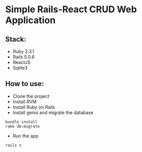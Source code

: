 # Simple Rails-React CRUD Web Application 

## Stack:

- Ruby 2.3.1
- Rails 5.0.6
- ReactJS 
- Sqlite3
 
## How to use:

- Clone the project
- Install RVM 
- Install Ruby on Rails
- Install gems and migrate the database
```
bundle install
rake db:migrate
```
- Run the app
```
rails s
```
